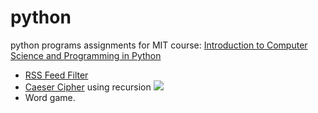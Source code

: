 # python
python programs assignments for MIT course: [Introduction to Computer Science and Programming in Python](https://ocw.mit.edu/courses/6-0001-introduction-to-computer-science-and-programming-in-python-fall-2016/) 

* [RSS Feed Filter](https://github.com/Dina-Adel-1302/python/tree/main/RSS%20Feed%20Filter)
* [Caeser Cipher]() using recursion ![](:face_with_head_bandage:)
* Word game.
